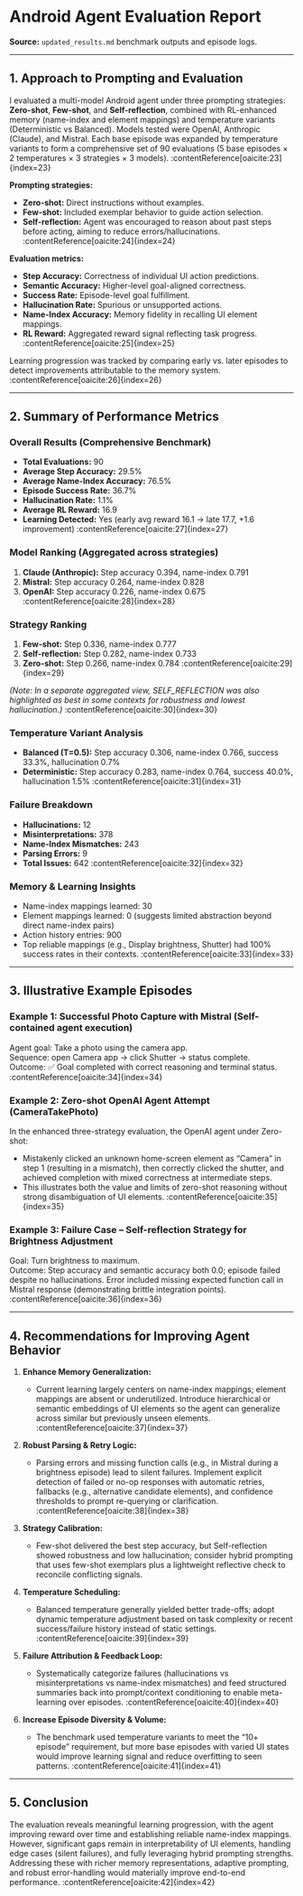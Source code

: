 # Android Agent Evaluation Report

**Source:** `updated_results.md` benchmark outputs and episode logs. 

---

## 1. Approach to Prompting and Evaluation

I evaluated a multi-model Android agent under three prompting strategies: **Zero-shot**, **Few-shot**, and **Self-reflection**, combined with RL-enhanced memory (name-index and element mappings) and temperature variants (Deterministic vs Balanced). Models tested were OpenAI, Anthropic (Claude), and Mistral. Each base episode was expanded by temperature variants to form a comprehensive set of 90 evaluations (5 base episodes × 2 temperatures × 3 strategies × 3 models). :contentReference[oaicite:23]{index=23}

**Prompting strategies:**
- **Zero-shot:** Direct instructions without examples.
- **Few-shot:** Included exemplar behavior to guide action selection.
- **Self-reflection:** Agent was encouraged to reason about past steps before acting, aiming to reduce errors/hallucinations. :contentReference[oaicite:24]{index=24}

**Evaluation metrics:**
- **Step Accuracy:** Correctness of individual UI action predictions.
- **Semantic Accuracy:** Higher-level goal-aligned correctness.
- **Success Rate:** Episode-level goal fulfillment.
- **Hallucination Rate:** Spurious or unsupported actions.
- **Name-Index Accuracy:** Memory fidelity in recalling UI element mappings.
- **RL Reward:** Aggregated reward signal reflecting task progress. :contentReference[oaicite:25]{index=25}

Learning progression was tracked by comparing early vs. later episodes to detect improvements attributable to the memory system. :contentReference[oaicite:26]{index=26}

---

## 2. Summary of Performance Metrics

### Overall Results (Comprehensive Benchmark)
- **Total Evaluations:** 90  
- **Average Step Accuracy:** 29.5%  
- **Average Name-Index Accuracy:** 76.5%  
- **Episode Success Rate:** 36.7%  
- **Hallucination Rate:** 1.1%  
- **Average RL Reward:** 16.9  
- **Learning Detected:** Yes (early avg reward 16.1 → late 17.7, +1.6 improvement) :contentReference[oaicite:27]{index=27}

### Model Ranking (Aggregated across strategies)
1. **Claude (Anthropic):** Step accuracy 0.394, name-index 0.791  
2. **Mistral:** Step accuracy 0.264, name-index 0.828  
3. **OpenAI:** Step accuracy 0.226, name-index 0.675 :contentReference[oaicite:28]{index=28}

### Strategy Ranking
1. **Few-shot:** Step 0.336, name-index 0.777  
2. **Self-reflection:** Step 0.282, name-index 0.733  
3. **Zero-shot:** Step 0.266, name-index 0.784 :contentReference[oaicite:29]{index=29}

*(Note: In a separate aggregated view, SELF_REFLECTION was also highlighted as best in some contexts for robustness and lowest hallucination.)* :contentReference[oaicite:30]{index=30}

### Temperature Variant Analysis
- **Balanced (T=0.5):** Step accuracy 0.306, name-index 0.766, success 33.3%, hallucination 0.7%  
- **Deterministic:** Step accuracy 0.283, name-index 0.764, success 40.0%, hallucination 1.5% :contentReference[oaicite:31]{index=31}

### Failure Breakdown
- **Hallucinations:** 12  
- **Misinterpretations:** 378  
- **Name-Index Mismatches:** 243  
- **Parsing Errors:** 9  
- **Total Issues:** 642 :contentReference[oaicite:32]{index=32}

### Memory & Learning Insights
- Name-index mappings learned: 30  
- Element mappings learned: 0 (suggests limited abstraction beyond direct name-index pairs)  
- Action history entries: 900  
- Top reliable mappings (e.g., Display brightness, Shutter) had 100% success rates in their contexts. :contentReference[oaicite:33]{index=33}

---

## 3. Illustrative Example Episodes

### Example 1: **Successful Photo Capture with Mistral (Self-contained agent execution)**
Agent goal: Take a photo using the camera app.  
Sequence: open Camera app → click Shutter → status complete.  
Outcome: ✅ Goal completed with correct reasoning and terminal status. :contentReference[oaicite:34]{index=34}

### Example 2: **Zero-shot OpenAI Agent Attempt (CameraTakePhoto)**
In the enhanced three-strategy evaluation, the OpenAI agent under Zero-shot:
- Mistakenly clicked an unknown home-screen element as “Camera” in step 1 (resulting in a mismatch), then correctly clicked the shutter, and achieved completion with mixed correctness at intermediate steps.  
- This illustrates both the value and limits of zero-shot reasoning without strong disambiguation of UI elements. :contentReference[oaicite:35]{index=35}

### Example 3: **Failure Case – Self-reflection Strategy for Brightness Adjustment**
Goal: Turn brightness to maximum.  
Outcome: Step accuracy and semantic accuracy both 0.0; episode failed despite no hallucinations. Error included missing expected function call in Mistral response (demonstrating brittle integration points). :contentReference[oaicite:36]{index=36}

---

## 4. Recommendations for Improving Agent Behavior

1. **Enhance Memory Generalization:**
   - Current learning largely centers on name-index mappings; element mappings are absent or underutilized. Introduce hierarchical or semantic embeddings of UI elements so the agent can generalize across similar but previously unseen elements. :contentReference[oaicite:37]{index=37}

2. **Robust Parsing & Retry Logic:**
   - Parsing errors and missing function calls (e.g., in Mistral during a brightness episode) lead to silent failures. Implement explicit detection of failed or no-op responses with automatic retries, fallbacks (e.g., alternative candidate elements), and confidence thresholds to prompt re-querying or clarification. :contentReference[oaicite:38]{index=38}

3. **Strategy Calibration:**
   - Few-shot delivered the best step accuracy, but Self-reflection showed robustness and low hallucination; consider hybrid prompting that uses few-shot exemplars plus a lightweight reflective check to reconcile conflicting signals. 

4. **Temperature Scheduling:**
   - Balanced temperature generally yielded better trade-offs; adopt dynamic temperature adjustment based on task complexity or recent success/failure history instead of static settings. :contentReference[oaicite:39]{index=39}

5. **Failure Attribution & Feedback Loop:**
   - Systematically categorize failures (hallucinations vs misinterpretations vs name-index mismatches) and feed structured summaries back into prompt/context conditioning to enable meta-learning over episodes. :contentReference[oaicite:40]{index=40}

6. **Increase Episode Diversity & Volume:**
   - The benchmark used temperature variants to meet the “10+ episode” requirement, but more base episodes with varied UI states would improve learning signal and reduce overfitting to seen patterns. :contentReference[oaicite:41]{index=41}

---

## 5. Conclusion

The evaluation reveals meaningful learning progression, with the agent improving reward over time and establishing reliable name-index mappings. However, significant gaps remain in interpretability of UI elements, handling edge cases (silent failures), and fully leveraging hybrid prompting strengths. Addressing these with richer memory representations, adaptive prompting, and robust error-handling would materially improve end-to-end performance. :contentReference[oaicite:42]{index=42}

